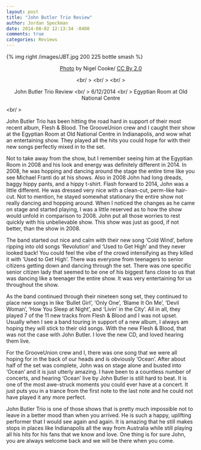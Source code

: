 ```yaml
---
layout: post
title: "John Butler Trio Review"
author: Jordan Speckman
date: 2014-08-02 12:13:34 -0400
comments: true
categories: Reviews
---
```


{% img right /images/JBT.jpg 200 225 bottle smash %}

<!--more-->

<div style="text-align:center" markdown="1">
<a href="http://upload.wikimedia.org/wikipedia/commons/4/4f/Bonnaroo08_jackjohnson2_lg.jpg">Photo</a> by Nigel Cooke/ <a href="http://creativecommons.org/licenses/by/2.0/deed.en">CC By 2.0</a>


<br/ >
<br/ >
<br/ >

John Butler Trio Review
<br/ >
6/12/2014
<br/ >
Egyptian Room at Old National Centre

</div>

<br/ >

John Butler Trio has been hitting the road hard in support of their most recent album, Flesh & Blood. The GrooveUnion crew and I caught their show at the Egyptian Room at Old National Centre in Indianapolis, and wow what an entertaining show. They played all the hits you could hope for with their new songs perfectly mixed in to the set.

Not to take away from the show, but I remember seeing him at the Egyptian Room in 2008 and his look and energy was definitely different in 2014. In 2008, he was hopping and dancing around the stage the entire time like you see Michael Franti do at his shows. Also in 2008 John had long dreads, baggy hippy pants, and a hippy t-shirt. Flash forward to 2014, John was a little different. He was dressed very nice with a clean-cut, perm-like hair-cut. Not to mention, he stayed somewhat stationary the entire show not really dancing and hopping around. When I noticed the changes as he came on stage and started playing, I was a little reserved as to how the show would unfold in comparison to 2008. John put all those worries to rest quickly with his unbelievable show. This show was just as good, if not better, than the show in 2008.

The band started out nice and calm with their new song ‘Cold Wind’, before ripping into old songs ‘Revolution’ and ‘Used to Get High’ and they never looked back! You could feel the vibe of the crowd intensifying as they killed it with ‘Used to Get High’. There was everyone from teenagers to senior citizens getting down and dancing through the set.  There was one specific senior citizen lady that seemed to be one of his biggest fans close to us that was dancing like a teenager the entire show. It was very entertaining for us throughout the show.

As the band continued through their nineteen song set, they continued to place new songs in like ‘Bullet Girl’, ‘Only One’, ‘Blame It On Me’, ‘Devil Woman’, ‘How You Sleep at Night’, and ‘Livin’ in the City’. All in all, they played 7 of the 11 new tracks from Flesh & Blood and I was not upset. Usually when I see a band touring in support of a new album, I always am hoping they will stick to their old songs. With the new Flesh & Blood, that was not the case with John Butler. I love the new CD, and loved hearing them live.

For the GrooveUnion crew and I, there was one song that we were all hoping for in the back of our heads and is obviously ‘Ocean’. After about half of the set was complete, John was on stage alone and busted into ‘Ocean’ and it is just utterly amazing. I have been to a countless number of concerts, and hearing ‘Ocean’ live by John Butler is still hard to beat. It is one of the most awe-struck moments you could ever have at a concert. It just puts you in a trance from the first note to the last note and he could not have played it any more perfect.

John Butler Trio is one of those shows that is pretty much impossible not to leave in a better mood than when you arrived. He is such a happy, uplifting performer that I would see again and again. It is amazing that he still makes stops in places like Indianapolis all the way from Australia while still playing all his hits for his fans that we know and love. One thing is for sure John, you are always welcome back and we will be there when you come.
